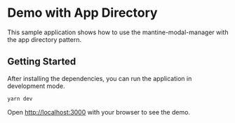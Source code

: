 # Demo with App Directory

This sample application shows how to use the mantine-modal-manager with the app directory pattern.

## Getting Started

After installing the dependencies, you can run the application in development mode.

```bash
yarn dev
```

Open [http://localhost:3000](http://localhost:3000) with your browser to see the demo.
